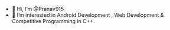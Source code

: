 - 👋 Hi, I’m @Pranav915
- 👀 I’m interested in Android Development , Web Development & Competitive Programming in C++.


 <!---
Pranav915/Pranav915 is a ✨ special ✨ repository because its `README.md` (this file) appears on your GitHub profile.
You can click the Preview link to take a look at your changes.
--->
